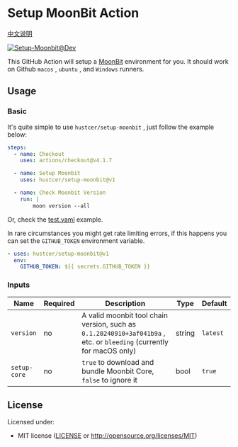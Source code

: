 # Setup MoonBit Action

[中文说明](README.zh-CN.md)

[![Setup-Moonbit@Dev](https://github.com/hustcer/setup-moonbit/actions/workflows/basic.yml/badge.svg)](https://github.com/hustcer/setup-moonbit/actions/workflows/basic.yml)

This GitHub Action will setup a [MoonBit](https://www.moonbitlang.com/) environment for you. It should work on Github `macos` , `ubuntu` , and `Windows` runners.

## Usage

### Basic

It's quite simple to use `hustcer/setup-moonbit` , just follow the example below:

```yaml
steps:
  - name: Checkout
    uses: actions/checkout@v4.1.7

  - name: Setup Moonbit
    uses: hustcer/setup-moonbit@v1

  - name: Check Moonbit Version
    run: |
        moon version --all
```

Or, check the [test.yaml](https://github.com/hustcer/setup-moonbit/blob/main/.github/workflows/test.yml) example.

In rare circumstances you might get rate limiting errors, if this happens you can set the `GITHUB_TOKEN` environment variable.

```yaml
- uses: hustcer/setup-moonbit@v1
  env:
    GITHUB_TOKEN: ${{ secrets.GITHUB_TOKEN }}
```

### Inputs

| Name         | Required | Description  | Type   | Default   |
| ------------ | -------- | ------------ | ------ | --------- |
| `version`    | no       | A valid moonbit tool chain version, such as `0.1.20240910+3af041b9a` , etc. or `bleeding` (currently for macOS only) | string | `latest`|
| `setup-core` | no       | `true` to download and bundle Moonbit Core, `false` to ignore it | bool | `true` |

## License

Licensed under:

* MIT license ([LICENSE](LICENSE) or http://opensource.org/licenses/MIT)
